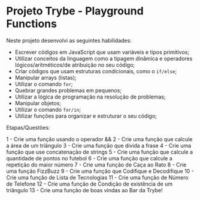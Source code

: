 # Projeto Trybe - Playground Functions

Neste projeto desenvolvi as seguintes habilidades:

- Escrever códigos em JavaScript que usam variáveis e tipos primitivos;
- Utilizar conceitos da linguagem como a tipagem dinâmica e operadores lógicos/aritméticos/de atribuição no seu código;
- Criar códigos que usam estruturas condicionais, como o `if/else`;
- Manipular arrays (listas);
- Utilizar o comando `for`;
- Quebrar grandes problemas em pequenos;
- Utilizar a lógica de programação na resolução de problemas;
- Manipular objetos;
- Utilizar o comando `for/in`;
- Utilizar funções para organizar e estruturar o seu código;

Etapas/Questões:

1 - Crie uma função usando o operador &&
2 - Crie uma função que calcule a área de um triângulo
3 - Crie uma função que divida a frase
4 - Crie uma função que use concatenação de strings
5 - Crie uma função que calcule a quantidade de pontos no futebol
6 - Crie uma função que calcule a repetição do maior número
7 - Crie uma função de Caça ao Rato
8 - Crie uma função FizzBuzz
9 - Crie uma função que Codifique e Decodifique
10 - Crie uma função de Lista de Tecnologias
11 - Crie uma função de Número de Telefone
12 - Crie uma função de Condição de existência de um triângulo
13 - Crie uma função de boas vindas ao Bar da Trybe!

